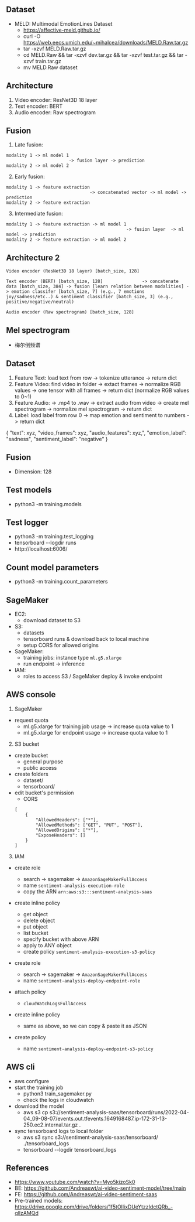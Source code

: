 ## Dataset

- MELD: Multimodal EmotionLines Dataset
    - https://affective-meld.github.io/
    - curl -O https://web.eecs.umich.edu/~mihalcea/downloads/MELD.Raw.tar.gz
    - tar -xzvf MELD.Raw.tar.gz
    - cd MELD.Raw && tar -xzvf dev.tar.gz && tar -xzvf test.tar.gz && tar -xzvf train.tar.gz
    - mv MELD.Raw dataset

## Architecture
1. Video encoder: ResNet3D 18 layer
2. Text encoder: BERT
3. Audio encoder: Raw spectrogram

## Fusion
1. Late fusion:
```
modality 1 -> ml model 1
                        -> fusion layer -> prediction
modality 2 -> ml model 2
```

2. Early fusion:
```
modality 1 -> feature extraction 
                                -> concatenated vector -> ml model -> prediction
modality 2 -> feature extraction
```

3. Intermediate fusion:
```
modality 1 -> feature extraction -> ml model 1
                                              -> fusion layer  -> ml model -> prediction
modality 2 -> feature extraction -> ml model 2
```

## Architecture 2
```
Video encoder (ResNet3D 18 layer) [batch_size, 128]

Text encoder (BERT) [batch_size, 128]               -> concatenate data [batch_size, 384] -> fusion [learn relation between modalities] -> emotion classifer [batch_size, 7] (e.g., 7 emotions joy/sadness/etc..) & sentiment classifier [batch_size, 3] (e.g., positive/negative/neutral)

Audio encoder (Raw spectrogram) [batch_size, 128]

```

## Mel spectrogram
- 梅尔倒频谱

## Dataset

1. Feature Text: load text from row -> tokenize utterance -> return dict
2. Feature Video: find video in folder -> extact frames -> normalize RGB values -> one tensor with all frames -> return dict (normalize RGB values to 0~1)
3. Feature Audio: -> .mp4 to .wav -> extract audio from video -> create mel spectrogram -> normalize mel spectrogram -> return dict
4. Label: load label from row 0 -> map emotion and sentiment to numbers -> return dict

{
    "text": xyz,
    "video_frames": xyz,
    "audio_features": xyz,",
    "emotion_label": "sadness",
    "sentiment_label": "negative"
}

## Fusion
- Dimension: 128

## Test models
- python3 -m training.models

## Test logger
- python3 -m training.test_logging
- tensorboard --logdir runs
- http://localhost:6006/

## Count model parameters
- python3 -m training.count_parameters

## SageMaker
- EC2:
    - download dataset to S3
- S3:
    - datasets
    - tensorboard runs & download back to local machine
    - setup CORS for allowed origins
- SageMaker:
    - training jobs: instance type `ml.g5.xlarge`
    - run endpoint -> inference
- IAM:
    - roles to access S3 / SageMaker deploy & invoke endpoint

## AWS console
1. SageMaker
- request quota
    - ml.g5.xlarge for training job usage -> increase quota value to 1
    - ml.g5.xlarge for endpoint usage -> increase quota value to 1

2. S3 bucket
- create bucket
    - general purpose
    - public access
- create folders
    - dataset/
    - tensorboard/
- edit bucket's permission
    - CORS
    ```
    [
        {
            "AllowedHeaders": ["*"],
            "AllowedMethods": ["GET", "PUT", "POST"],
            "AllowedOrigins": ["*"],
            "ExposeHeaders": []
        }
    ]
    ```

3. IAM
- create role
    - search -> sagemaker -> `AmazonSageMakerFullAccess`
    - name `sentiment-analysis-execution-role`
    - copy the ARN `arn:aws:s3:::sentiment-analysis-saas`
- create inline policy
    - get object
    - delete object
    - put object
    - list bucket
    - specify bucket with above ARN
    - apply to ANY object
    - create policy `sentiment-analysis-execution-s3-policy`

- create role
    - search -> sagemaker -> `AmazonSageMakerFullAccess`
    - name `sentiment-analysis-deploy-endpoint-role`
- attach policy
    - `cloudWatchLogsFullAccess`
- create inline policy
    - same as above, so we can copy & paste it as JSON

- create policy
    - name `sentiment-analysis-deploy-endpoint-s3-policy`


## AWS cli
- aws configure
- start the training job
    - python3 train_sagemaker.py
    - check the logs in cloudwatch
- download the model
    - aws s3 cp s3://sentiment-analysis-saas/tensorboard/runs/2022-04-04_09-08-07/events.out.tfevents.1649168487.ip-172-31-13-250.ec2.internal.tar.gz .
- sync tensorboard logs to local folder
    - aws s3 sync s3://sentiment-analysis-saas/tensorboard/ ./tensorboard_logs
    - tensorboard --logdir tensorboard_logs


## References
- https://www.youtube.com/watch?v=Myo5kizoSk0
- BE: https://github.com/Andreaswt/ai-video-sentiment-model/tree/main
- FE: https://github.com/Andreaswt/ai-video-sentiment-saas
- Pre-trained models: https://drive.google.com/drive/folders/1f5tOlIixDUeYtzzIdctQRb_-qllzAMQd

